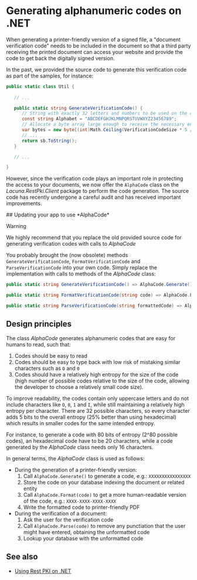 ﻿# Generating alphanumeric codes on .NET

When generating a printer-friendly version of a signed file, a "document verification code" needs to be included in the
document so that a third party receiving the printed document can access your website and provide the code to get back the
digitally signed version.

In the past, we provided the source code to generate this verification code as part of the samples, for instance:

```cs
public static class Util {
   
   // ...

   public static string GenerateVerificationCode() {
      // String with exactly 32 letters and numbers to be used on the codes.
      const string Alphabet = "ABCDEFGHJKLMNPQRSTUVWXYZ23456789";
      // Allocate a byte array large enough to receive the necessary entropy
      var bytes = new byte[(int)Math.Ceiling(VerificationCodeSize * 5 / 8.0)];
      // ...
      return sb.ToString();
   }

   // ...

}
```

However, since the verification code plays an important role in protecting the access to your documents, we now offer
the `AlphaCode` class on the *Lacuna.RestPki.Client* package to perform the code generation. The source code has recently
undergone a careful audit and has received important improvements.

<a name="update-code" />
## Updating your app to use *AlphaCode*

> [!WARNING]
> We highly recommend that you replace the old provided source code for generating verification codes with calls to *AlphaCode*

You probably brought the (now obsolete) methods `GenerateVerificationCode`, `FormatVerificationCode` and `ParseVerificationCode`
into your own code. Simply replace the implementation with calls to methods of the *AlphaCode* class:

```cs
public static string GenerateVerificationCode() => AlphaCode.Generate();

public static string FormatVerificationCode(string code) => AlphaCode.Format(code);

public static string ParseVerificationCode(string formattedCode) => AlphaCode.Parse(code);
```

## Design principles

The class *AlphaCode* generates alphanumeric codes that are easy for humans to read, such that:

1. Codes should be easy to read
1. Codes should be easy to type back with low risk of mistaking similar characters such as `O` and `0`
1. Codes should have a relatively high entropy for the size of the code (high number of possible codes relative to the size of the code, allowing the developer
   to choose a relatively small code size).

To improve readability, the codes contain only uppercase letters and do not include characters like `O`, `0`, `1` and `I`, while
still maintaining a relatively high entropy per character. There are 32 possible characters, so every character adds 5 bits to the overall
entropy (25% better than using hexadecimal) which results in smaller codes for the same intended entropy.

For instance, to generate a code with 80 bits of entropy (2^80 possible codes), an hexadecimal code have to be 20 characters, while a code generated
by the *AlphaCode* class needs only 16 characters.

In general terms, the *AlphaCode* class is used as follows:

* During the generation of a printer-friendly version:
  1. Call `AlphaCode.Generate()` to generate a code, e.g.: `XXXXXXXXXXXXXXXX`
  1. Store the code on your database indexing the document or related entity
  1. Call `AlphaCode.Format(code)` to get a more human-readable version of the code, e.g.: `XXXX-XXXX-XXXX-XXXX`
  1. Write the formatted code to printer-friendly PDF
* During the verification of a document:
  1. Ask the user for the verification code
  1. Call `AlphaCode.Parse(code)` to remove any punctiation that the user might have entered, obtaining the unformatted code
  1. Lookup your database with the unformatted code

## See also

* [Using Rest PKI on .NET](index.md)

